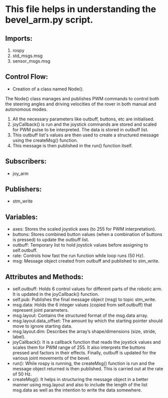 # This file helps in understanding the bevel_arm.py script.

## Imports:
1. rospy
2. std_msgs.msg
3. sensor_msgs.msg

## Control Flow:
- Creation of a class named Node().

The Node() class manages and publishes PWM commands to control both the steering angles and driving velocities of the rover in both manual and autonomous modes.
1. All the necessary parameters like outbuff, buttons, etc are initialised.
2. joyCallback() is run and the joystick commands are stored and scaled for PWM pulse to be interpreted. The data is stored in outbuff list.
3. This outbuff list's values are then used to create a structured message using the createMsg() function.
4. This message is then published in the run() function itself.

## Subscribers:
- joy_arm
## Publishers:
- stm_write
## Variables:
- axes: Stores the scaled joystick axes (to 255 for PWM interpretation).
- buttons: Stores combined button values (when a combination of buttons is pressed) to update the outbuff list.
- outbuff: Temporary list to hold joystick values before assigning to self.outbuff.
- rate: Controls how fast the run function while loop runs (50 Hz).
- msg: Message object created from outbuff and published to stm_write.
## Attributes and Methods:
- self.outbuff: Holds 6 control values for different parts of the robotic arm. It is updated in the joyCallback() function.
- self.pub: Publishes the final message object (msg) to topic stm_write.
- msg.data: Holds the 6 integer values (copied from self.outbuff) that represent joint parameters.
- msg.layout: Contains the structured format of the msg.data array.
- msg.layout.data_offset: The amount by which the starting pointer should move to ignore starting data.
- msg.layout.dim: Describes the array’s shape/dimensions (size, stride, label).
- joyCallback(): It is a callback function that reads the joystick values and scales them for PWM range of 255. It also interprets the buttons pressed and factors in their effects. Finally, outbuff is updated for the various joint movements of the bevel.
- run(): While rospy is running, the createMsg() function is run and the message object returned is then published. This is carried out at the rate of 50 Hz.
- createMsg(): It helps in structuring the message object in a better manner using msg.layout and also to include the length of the list msg.data as well as the intention to write the data somewhere.

